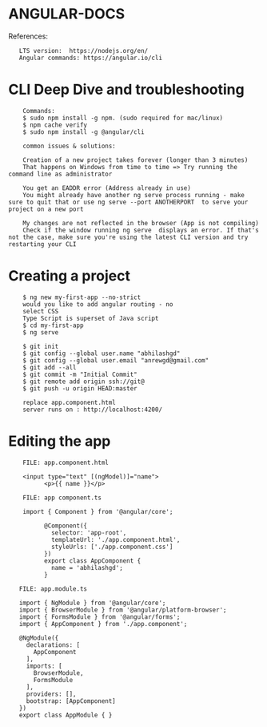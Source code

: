 # ANGULAR-DOCS

References:

       LTS version:  https://nodejs.org/en/
       Angular commands: https://angular.io/cli

# CLI Deep Dive and troubleshooting
        
        Commands:
        $ sudo npm install -g npm. (sudo required for mac/linux)
        $ npm cache verify
        $ sudo npm install -g @angular/cli
        
        common issues & solutions:

        Creation of a new project takes forever (longer than 3 minutes)
        That happens on Windows from time to time => Try running the command line as administrator

        You get an EADDR error (Address already in use)
        You might already have another ng serve process running - make sure to quit that or use ng serve --port ANOTHERPORT  to serve your project on a new port

        My changes are not reflected in the browser (App is not compiling)
        Check if the window running ng serve  displays an error. If that's not the case, make sure you're using the latest CLI version and try restarting your CLI
        
# Creating a project
        $ ng new my-first-app --no-strict
        would you like to add angular routing - no
        select CSS
        Type Script is superset of Java script
        $ cd my-first-app
        $ ng serve
        
        $ git init
        $ git config --global user.name "abhilashgd"
        $ git config --global user.email "anrewgd@gmail.com"
        $ git add --all
        $ git commit -m "Initial Commit"
        $ git remote add origin ssh://git@
        $ git push -u origin HEAD:master
        
        replace app.component.html
        server runs on : http://localhost:4200/

# Editing the app
        
        FILE: app.component.html
        
        <input type="text" [(ngModel)]="name">
              <p>{{ name }}</p>
              
        FILE: app component.ts
        
        import { Component } from '@angular/core';

              @Component({
                selector: 'app-root',
                templateUrl: './app.component.html',
                styleUrls: ['./app.component.css']
              })
              export class AppComponent {
                name = 'abhilashgd';
              }
        
       FILE: app.module.ts
       
       import { NgModule } from '@angular/core';
       import { BrowserModule } from '@angular/platform-browser';
       import { FormsModule } from '@angular/forms';
       import { AppComponent } from './app.component';

       @NgModule({
         declarations: [
           AppComponent
         ],
         imports: [
           BrowserModule,
           FormsModule
         ],
         providers: [],
         bootstrap: [AppComponent]
       })
       export class AppModule { }

